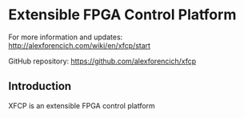 # Extensible FPGA Control Platform

For more information and updates: http://alexforencich.com/wiki/en/xfcp/start

GitHub repository: https://github.com/alexforencich/xfcp

## Introduction

XFCP is an extensible FPGA control platform 

